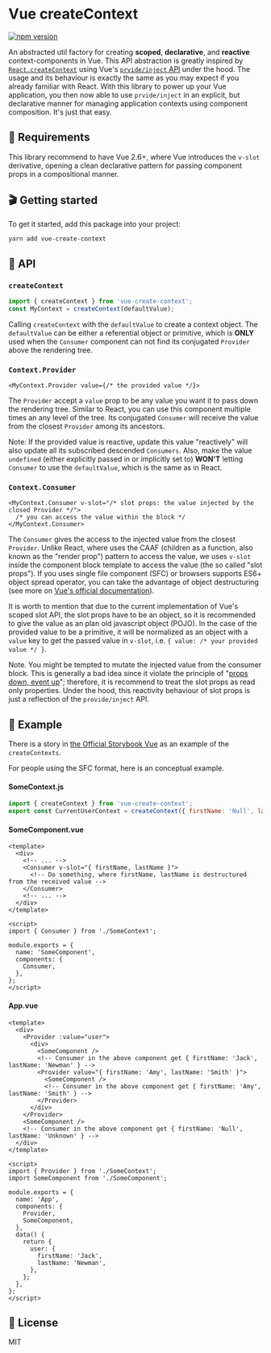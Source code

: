 # Vue createContext

[![npm version](https://badge.fury.io/js/vue-create-context.svg)](https://badge.fury.io/js/vue-create-context)

An abstracted util factory for creating **scoped**, **declarative**, and **reactive** context-components in Vue. This API abstraction is greatly inspired by [`React.createContext`](https://reactjs.org/docs/context.html) using Vue's [`prvide/inject` API](https://vuejs.org/v2/api/#provide-inject) under the hood. The usage and its behaviour is exactly the same as you may expect if you already familiar with React. With this library to power up your Vue application, you then now able to use `prvide/inject` in an explicit, but declarative manner for managing application contexts using component composition. It's just that easy.

## 🧰 Requirements

This library recommend to have Vue 2.6+, where Vue introduces the `v-slot` derivative, opening a clean declarative pattern for passing component props in a compositional manner.

## 🎬 Getting started

To get it started, add this package into your project:

```bash
yarn add vue-create-context
```

## 📔 API

### `createContext`

```js
import { createContext } from 'vue-create-context';
const MyContext = createContext(defaultValue);
```

Calling `createContext` with the `defaultValue` to create a context object. The `defaultValue` can be either a referential object or primitive, which is **ONLY** used when the `Consumer` component can not find its conjugated `Provider` above the rendering tree.

### `Context.Provider`

```vue
<MyContext.Provider value={/* the provided value */}>
```

The `Provider` accept a `value` prop to be any value you want it to pass down the rendering tree. Similar to React, you can use this component multiple times an any level of the tree. Its conjugated `Consumer` will receive the value from the closest `Provider` among its ancestors.

Note: If the provided value is reactive, update this value "reactively" will also update all its subscribed descended `Consumers`. Also, make the value `undefined` (either explicitly passed in or implicitly set to) **WON'T** letting `Consumer` to use the `defaultValue`, which is the same as in React.

### `Context.Consumer`

```vue
<MyContext.Consumer v-slot="/* slot props: the value injected by the closed Provider */">
  /* you can access the value within the block */
</MyContext.Consumer>
```

The `Consumer` gives the access to the injected value from the closest `Provider`. Unlike React, where uses the CAAF (children as a function, also known as the "render prop") pattern to access the value, we uses `v-slot` inside the component block template to access the value (the so called "slot props"). If you uses single file component (SFC) or browsers supports ES6+ object spread operator, you can take the advantage of object destructuring (see more on [Vue's official documentation](https://vuejs.org/v2/guide/components-slots.html#Destructuring-Slot-Props)).

It is worth to mention that due to the current implementation of Vue's scoped slot API, the slot props have to be an object, so it is recommended to give the value as an plan old javascript object (POJO). In the case of the provided value to be a primitive, it will be normalized as an object with a `value` key to get the passed value in `v-slot`, i.e. `{ value: /* your provided value */ }`.

Note. You might be tempted to mutate the injected value from the consumer block. This is generally a bad idea since it violate the principle of "[props down, event up](https://vuejs.org/v2/style-guide/#Implicit-parent-child-communication-use-with-caution)"; therefore, it is recommend to treat the slot props as read only properties. Under the hood, this reactivity behaviour of slot props is just a reflection of the `provide/inject` API.

## 💎 Example

There is a story in [the Official Storybook Vue](https://monorepo-git-add-addon-contextsvue-i.storybook.now.sh/examples/vue-kitchen-sink/?path=/story/addon-contexts--languages) as an example of the `createContexts`.

For people using the SFC format, here is an conceptual example.

#### SomeContext.js

```js
import { createContext } from 'vue-create-context';
export const CurrentUserContext = createContext({ firstName: 'Null', lastName: 'Unknown' });
```

#### SomeComponent.vue

```vue
<template>
  <div>
    <!-- ... -->
    <Consumer v-slot="{ firstName, lastName }">
      <!-- Do something, where firstName, lastName is destructured from the received value -->
    </Consumer>
    <!-- ... -->
  </div>
</template>

<script>
import { Consumer } from './SomeContext';

module.exports = {
  name: 'SomeComponent',
  components: {
    Consumer,
  },
};
</script>
```

#### App.vue

```vue
<template>
  <div>
    <Provider :value="user">
      <div>
        <SomeComponent />
        <!-- Consumer in the above component get { firstName: 'Jack', lastName: 'Newman' } -->
        <Provider value="{ firstName: 'Amy', lastName: 'Smith' }">
          <SomeComponent />
          <!-- Consumer in the above component get { firstName: 'Amy', lastName: 'Smith' } -->
        </Provider>
      </div>
    </Provider>
    <SomeComponent />
    <!-- Consumer in the above component get { firstName: 'Null', lastName: 'Unknown' } -->
  </div>
</template>

<script>
import { Provider } from './SomeContext';
import SomeComponent from './SomeComponent';

module.exports = {
  name: 'App',
  components: {
    Provider,
    SomeComponent,
  },
  data() {
    return {
      user: {
        firstName: 'Jack',
        lastName: 'Newman',
      },
    };
  },
};
</script>
```

## 📖 License

MIT
